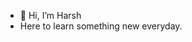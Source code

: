 - 👋 Hi, I’m Harsh
- Here to learn something new everyday.

<!---
Harshyadav00/Harshyadav00 is a ✨ special ✨ repository because its `README.md` (this file) appears on your GitHub profile.
You can click the Preview link to take a look at your changes.
--->

